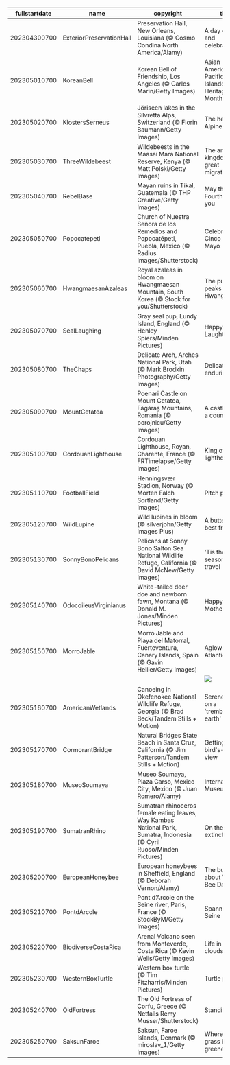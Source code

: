|fullstartdate|name|copyright|title|image|
|--|--|--|--|--|
202304300700|ExteriorPreservationHall|Preservation Hall, New Orleans, Louisiana (© Cosmo Condina North America/Alamy)|A day of swing and celebration|![](/en-US/2023/05/202304300700ExteriorPreservationHall.jpg)|
202305010700|KoreanBell|Korean Bell of Friendship, Los Angeles (© Carlos Marin/Getty Images)|Asian American and Pacific Islander Heritage Month|![](/en-US/2023/05/202305010700KoreanBell.jpg)|
202305020700|KlostersSerneus|Jöriseen lakes in the Silvretta Alps, Switzerland (© Florin Baumann/Getty Images)|The height of Alpine beauty|![](/en-US/2023/05/202305020700KlostersSerneus.jpg)|
202305030700|ThreeWildebeest|Wildebeests in the Maasai Mara National Reserve, Kenya (© Matt Polski/Getty Images)|The animal kingdom's great migration|![](/en-US/2023/05/202305030700ThreeWildebeest.jpg)|
202305040700|RebelBase|Mayan ruins in Tikal, Guatemala (© THP Creative/Getty Images)|May the Fourth be with you|![](/en-US/2023/05/202305040700RebelBase.jpg)|
202305050700|Popocatepetl|Church of Nuestra Señora de los Remedios and Popocatépetl, Puebla, Mexico (© Radius Images/Shutterstock)|Celebrating Cinco de Mayo|![](/en-US/2023/05/202305050700Popocatepetl.jpg)|
202305060700|HwangmaesanAzaleas|Royal azaleas in bloom on Hwangmaesan Mountain, South Korea (© Stock for you/Shutterstock)|The purple peaks of Hwangmaesan|![](/en-US/2023/05/202305060700HwangmaesanAzaleas.jpg)|
202305070700|SealLaughing|Gray seal pup, Lundy Island, England (© Henley Spiers/Minden Pictures)|Happy World Laughter Day!|![](/en-US/2023/05/202305070700SealLaughing.jpg)|
202305080700|TheChaps|Delicate Arch, Arches National Park, Utah (© Mark Brodkin Photography/Getty Images)|Delicate but enduring|![](/en-US/2023/05/202305080700TheChaps.jpg)|
202305090700|MountCetatea|Poenari Castle on Mount Cetatea, Făgăraș Mountains, Romania (© porojnicu/Getty Images)|A castle fit for a count|![](/en-US/2023/05/202305090700MountCetatea.jpg)|
202305100700|CordouanLighthouse|Cordouan Lighthouse, Royan, Charente, France (© FRTimelapse/Getty Images)|King of lighthouses|![](/en-US/2023/05/202305100700CordouanLighthouse.jpg)|
202305110700|FootballField|Henningsvær Stadion, Norway (© Morten Falch Sortland/Getty Images)|Pitch perfect|![](/en-US/2023/05/202305110700FootballField.jpg)|
202305120700|WildLupine|Wild lupines in bloom (© silverjohn/Getty Images Plus)|A butterfly's best friend|![](/en-US/2023/05/202305120700WildLupine.jpg)|
202305130700|SonnyBonoPelicans|Pelicans at Sonny Bono Salton Sea National Wildlife Refuge, California (© David McNew/Getty Images)|'Tis the season for travel|![](/en-US/2023/05/202305130700SonnyBonoPelicans.jpg)|
202305140700|OdocoileusVirginianus|White-tailed deer doe and newborn fawn, Montana (© Donald M. Jones/Minden Pictures)|Happy Mother's Day!|![](/en-US/2023/05/202305140700OdocoileusVirginianus.jpg)|
202305150700|MorroJable|Morro Jable and Playa del Matorral, Fuerteventura, Canary Islands, Spain (© Gavin Hellier/Getty Images)|Aglow in the Atlantic|![](/en-US/2023/05/202305150700MorroJable.jpg)|
||||![](/en-US/2023/05/.jpg)|
202305160700|AmericanWetlands|Canoeing in Okefenokee National Wildlife Refuge, Georgia (© Brad Beck/Tandem Stills + Motion)|Serene waters on a 'trembling earth'|![](/en-US/2023/05/202305160700AmericanWetlands.jpg)|
202305170700|CormorantBridge|Natural Bridges State Beach in Santa Cruz, California (© Jim Patterson/Tandem Stills + Motion)|Getting a bird's-eye view|![](/en-US/2023/05/202305170700CormorantBridge.jpg)|
202305180700|MuseoSoumaya|Museo Soumaya, Plaza Carso, Mexico City, Mexico (© Juan Romero/Alamy)|International Museum Day|![](/en-US/2023/05/202305180700MuseoSoumaya.jpg)|
202305190700|SumatranRhino|Sumatran rhinoceros female eating leaves, Way Kambas National Park, Sumatra, Indonesia (© Cyril Ruoso/Minden Pictures)|On the edge of extinction|![](/en-US/2023/05/202305190700SumatranRhino.jpg)|
202305200700|EuropeanHoneybee|European honeybees in Sheffield, England (© Deborah Vernon/Alamy)|The buzz about World Bee Day|![](/en-US/2023/05/202305200700EuropeanHoneybee.jpg)|
202305210700|PontdArcole|Pont d’Arcole on the Seine river, Paris, France (© StockByM/Getty Images)|Spanning the Seine|![](/en-US/2023/05/202305210700PontdArcole.jpg)|
202305220700|BiodiverseCostaRica|Arenal Volcano seen from Monteverde, Costa Rica (© Kevin Wells/Getty Images)|Life in the clouds|![](/en-US/2023/05/202305220700BiodiverseCostaRica.jpg)|
202305230700|WesternBoxTurtle|Western box turtle (© Tim Fitzharris/Minden Pictures)|Turtle power!|![](/en-US/2023/05/202305230700WesternBoxTurtle.jpg)|
202305240700|OldFortress|The Old Fortress of Corfu, Greece (© Netfalls Remy Musser/Shutterstock)|Standing firm|![](/en-US/2023/05/202305240700OldFortress.jpg)|
202305250700|SaksunFaroe|Saksun, Faroe Islands, Denmark (© miroslav_1/Getty Images)|Where the grass is greener|![](/en-US/2023/05/202305250700SaksunFaroe.jpg)|
